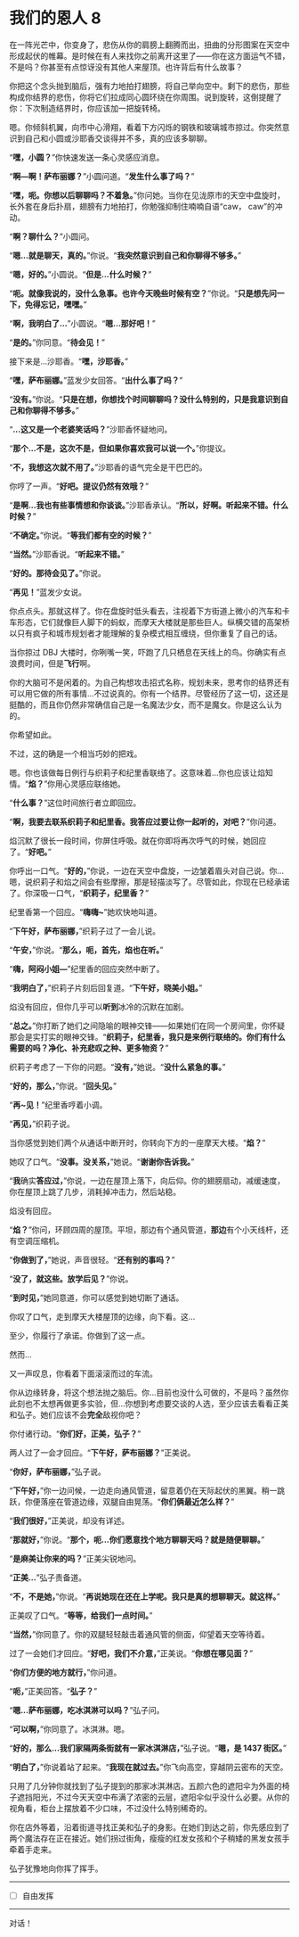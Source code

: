 # 我们的恩人 8

在一阵光芒中，你变身了，悲伤从你的肩膀上翻腾而出，扭曲的分形图案在天空中形成起伏的帷幕。是时候在有人来找你之前离开这里了——你在这方面运气不错，不是吗？你甚至有点惊讶没有其他人来屋顶。也许背后有什么故事？

你把这个念头抛到脑后，强有力地拍打翅膀，将自己举向空中。剩下的悲伤，那些构成你结界的悲伤，你将它们拉成同心圆环绕在你周围。说到旋转，这倒提醒了你：下次制造结界时，你应该加一把旋转椅。

嗯。你倾斜机翼，向市中心滑翔，看着下方闪烁的钢铁和玻璃城市掠过。你突然意识到自己和小圆或沙耶香交谈得并不多，真的应该多聊聊。

“**嘿，小圆？**”你快速发送一条心灵感应消息。

“**啊—啊！萨布丽娜？**”小圆问道。“**发生什么事了吗？**”

“**嘿，呃。你想以后聊聊吗？不着急。**”你问她。当你在见泷原市的天空中盘旋时，长外套在身后扑扇，翅膀有力地拍打，你勉强抑制住喃喃自语“caw， caw”的冲动。

“**啊？聊什么？**”小圆问。

“**嗯...就是聊天，真的。**”你说。“**我突然意识到自己和你聊得不够多。**”

“**嗯，好的。**”小圆说。“**但是...什么时候？**”

“**呃。就像我说的，没什么急事。**也许**今天晚些时候有空？**”你说。“**只是想先问一下，免得忘记，嘿嘿。**”

“**啊，我明白了...**”小圆说。“**嗯...那好吧！**”

“**是的。**”你同意。“**待会见！**”

接下来是...沙耶香。“**嘿，沙耶香。**”

“**嘿，萨布丽娜。**”蓝发少女回答。“**出什么事了吗？**”

“**没有。**”你说。“**只是在想，你想找个时间聊聊吗？没什么特别的，只是我意识到自己和你聊得不够多。**”

“**...这又是一个老婆笑话吗？**”沙耶香怀疑地问。

“**那个...不是，这次不是，但如果你喜欢我可以说一个。**”你提议。

“**不，我想这次就不用了。**”沙耶香的语气完全是干巴巴的。

你哼了一声。“**好吧。提议仍然有效哦？**”

“**是啊...我也有些事情想和你谈谈。**”沙耶香承认。“**所以，好啊。听起来不错。什么时候？**”

“**不确定。**”你说。“**等我们都有空的时候？**”

“**当然。**”沙耶香说。“**听起来不错。**”

“**好的。那待会见了。**”你说。

“**再见！**”蓝发少女说。

你点点头。那就这样了。你在盘旋时低头看去，注视着下方街道上微小的汽车和卡车形态，它们就像巨人脚下的蚂蚁，而摩天大楼就是那些巨人。纵横交错的高架桥以只有疯子和城市规划者才能理解的复杂模式相互缠绕，但你重复了自己的话。

当你掠过 DBJ 大楼时，你咧嘴一笑，吓跑了几只栖息在天线上的鸟。你确实有点浪费时间，但是**飞行**啊。

你的大脑可不是闲着的。为自己构想攻击招式名称，规划未来，思考你的结界还有可以用它做的所有事情...不过说真的。你有一个结界。尽管经历了这一切，这还是挺酷的，而且你仍然非常确信自己是一名魔法少女，而不是魔女。你是这么认为的。

你希望如此。

不过，这的确是一个相当巧妙的把戏。

嗯。你也该做每日例行与织莉子和纪里香联络了。这意味着...你也应该让焰知情。“**焰？**”你用心灵感应联络她。

“**什么事？**”这位时间旅行者立即回应。

“**啊，我要去联系织莉子和纪里香。我答应过要让你一起听的，对吧？**”你问道。

焰沉默了很长一段时间，你屏住呼吸。就在你即将再次呼气的时候，她回应了。“**好吧。**”

你呼出一口气。“**好的，**”你说，一边在天空中盘旋，一边皱着眉头对自己说。你...嗯，说织莉子和焰之间会有些摩擦，那是轻描淡写了。尽管如此，你现在已经承诺了。你深吸一口气，“**织莉子，纪里香？**”

纪里香第一个回应。“**嗨嗨~**”她欢快地叫道。

“**下午好，萨布丽娜，**”织莉子过了一会儿说。

“**午安，**”你说。“**那么，呃，首先，焰也在听。**”

“**嗨，阿闷小姐—**”纪里香的回应突然中断了。

“**我明白了，**”织莉子片刻后回复道。“**下午好，晓美小姐。**”

焰没有回应，但你几乎可以**听到**冰冷的沉默在加剧。

“**总之。**”你打断了她们之间隐喻的眼神交锋——如果她们在同一个房间里，你怀疑那会是实打实的眼神交锋。“**织莉子，纪里香，我只是来例行联络的。你们有什么需要的吗？净化、补充悲叹之种、更多物资？**”

织莉子考虑了一下你的问题。“**没有，**”她说。“**没什么紧急的事。**”

“**好的，那么，**”你说。“**回头见。**”

“**再~见！**”纪里香哼着小调。

“**再见，**”织莉子说。

当你感觉到她们两个从通话中断开时，你转向下方的一座摩天大楼。“**焰？**”

她叹了口气。“**没事。没关系，**”她说。“**谢谢你告诉我。**”

“**我**确实**答应过，**”你说，一边在屋顶上落下，向后仰。你的翅膀扇动，减缓速度，你在屋顶上跳了几步，消耗掉冲击力，然后站稳。

焰没有回应。

“**焰？**”你问，环顾四周的屋顶。平坦，那边有个通风管道，**那边**有个小天线杆，还有空调压缩机。

“**你做到了，**”她说，声音很轻。“**还有别的事吗？**”

“**没了，就这些。放学后见？**”你说。

“**到时见，**”她同意道，你可以感觉到她切断了通话。

你叹了口气，走到摩天大楼屋顶的边缘，向下看。这...

至少，你履行了承诺。你做到了这一点。

然而...

又一声叹息，你看着下面滚滚而过的车流。

你从边缘转身，将这个想法抛之脑后。你...目前也没什么可做的，不是吗？虽然你此刻也不太想再做更多实验，但...你想到考虑要交谈的人选，至少应该去看看正美和弘子。她们应该不会**完全**敌视你吧？  

你付诸行动。“**你们好，正美，弘子？**”

两人过了一会才回应。“**下午好，萨布丽娜？**”正美说。

“**你好，萨布丽娜，**”弘子说。  

“**下午好，**”你一边问候，一边走向通风管道，留意着仍在天际起伏的黑翼。稍一跳跃，你便落座在管道边缘，双腿自由晃荡。“**你们俩最近怎么样？**”

“**我们很好，**”正美说，却没有详述。

“**那就好，**”你说。“**那个，呃...你们愿意找个地方聊聊天吗？就是随便聊聊。**” 

“**是麻美让你来的吗？**”正美尖锐地问。

“**正美...**”弘子责备道。

“**不，不是她，**”你说。“**再说她现在还在上学呢。我只是真的想聊聊天。就这样。**”

正美叹了口气。“**等等，给我们一点时间。**”

“**当然，**”你同意了。你的双腿轻轻敲击着通风管的侧面，仰望着天空等待着。

过了一会她们才回应。“**好吧，我们不介意，**”正美说。“**你想在哪见面？**”

“**你们方便的地方就行，**”你问道。

“**呃，**”正美回答。“**弘子？**”

“**嗯...萨布丽娜，吃冰淇淋可以吗？**”弘子问。

“**可以啊，**”你同意了。冰淇淋。嗯。

“**好的，那么...我们家隔两条街就有一家冰淇淋店，**”弘子说。“**嗯，是 1437 街区。**”

“**明白了，**”你说着站了起来。“**我现在就过去。**”你飞向高空，穿越阴云密布的天空。

只用了几分钟你就找到了弘子提到的那家冰淇淋店。五颜六色的遮阳伞为外面的椅子遮挡阳光，不过今天天空中布满了浓密的云层，遮阳伞似乎没什么必要。从你的视角看，柜台上摆放着不少口味，不过没什么特别稀奇的。

你在店外等着，沿着街道寻找正美和弘子的身影。在她们到达之前，你先感应到了两个魔法存在正在接近。她们拐过街角，瘦瘦的红发女孩和个子稍矮的黑发女孩手牵着手走来。  

弘子犹豫地向你挥了挥手。

---

- [ ] 自由发挥

---

对话！
